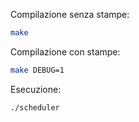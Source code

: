 Compilazione senza stampe:

```bash
make
```

Compilazione con stampe:

```bash
make DEBUG=1
```

Esecuzione:

```bash
./scheduler
```
